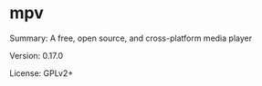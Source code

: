 #               mpv
 
Summary:        A free, open source, and cross-platform media player
 
Version:        0.17.0
 
License:        GPLv2+
